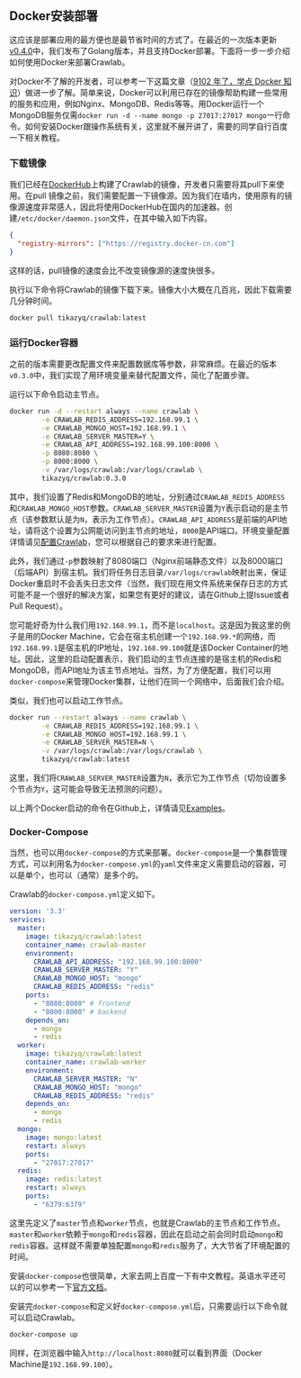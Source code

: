 ## Docker安装部署

这应该是部署应用的最方便也是最节省时间的方式了。在最近的一次版本更新[v0.4.0](https://github.com/tikazyq/crawlab/releases/tag/v0.4.0)中，我们发布了Golang版本，并且支持Docker部署。下面将一步一步介绍如何使用Docker来部署Crawlab。

对Docker不了解的开发者，可以参考一下这篇文章（[9102 年了，学点 Docker 知识](https://juejin.im/post/5c2c69cee51d450d9707236e)）做进一步了解。简单来说，Docker可以利用已存在的镜像帮助构建一些常用的服务和应用，例如Nginx、MongoDB、Redis等等。用Docker运行一个MongoDB服务仅需`docker run -d --name mongo -p 27017:27017 mongo`一行命令。如何安装Docker跟操作系统有关，这里就不展开讲了，需要的同学自行百度一下相关教程。

### 下载镜像

我们已经在[DockerHub](https://hub.docker.com/r/tikazyq/crawlab)上构建了Crawlab的镜像，开发者只需要将其pull下来使用。在pull 镜像之前，我们需要配置一下镜像源。因为我们在墙内，使用原有的镜像源速度非常感人，因此将使用DockerHub在国内的加速器。创建`/etc/docker/daemon.json`文件，在其中输入如下内容。

```json
{
  "registry-mirrors": ["https://registry.docker-cn.com"]
}
```

这样的话，pull镜像的速度会比不改变镜像源的速度快很多。

执行以下命令将Crawlab的镜像下载下来。镜像大小大概在几百兆，因此下载需要几分钟时间。

```bash
docker pull tikazyq/crawlab:latest
```

### 运行Docker容器

之前的版本需要更改配置文件来配置数据库等参数，非常麻烦。在最近的版本`v0.3.0`中，我们实现了用环境变量来替代配置文件，简化了配置步骤。

运行以下命令启动主节点。

```bash
docker run -d --restart always --name crawlab \
        -e CRAWLAB_REDIS_ADDRESS=192.168.99.1 \
        -e CRAWLAB_MONGO_HOST=192.168.99.1 \
        -e CRAWLAB_SERVER_MASTER=Y \
        -e CRAWLAB_API_ADDRESS=192.168.99.100:8000 \
        -p 8080:8080 \
        -p 8000:8000 \
        -v /var/logs/crawlab:/var/logs/crawlab \
        tikazyq/crawlab:0.3.0
```

其中，我们设置了Redis和MongoDB的地址，分别通过`CRAWLAB_REDIS_ADDRESS`和`CRAWLAB_MONGO_HOST`参数。`CRAWLAB_SERVER_MASTER`设置为`Y`表示启动的是主节点（该参数默认是为`N`，表示为工作节点）。`CRAWLAB_API_ADDRESS`是前端的API地址，请将这个设置为公网能访问到主节点的地址，`8000`是API端口。环境变量配置详情请见[配置Crawlab](../Config/README.md)，您可以根据自己的要求来进行配置。

此外，我们通过`-p`参数映射了8080端口（Nginx前端静态文件）以及8000端口（后端API）到宿主机。我们将任务日志目录`/var/logs/crawlab`映射出来，保证Docker重启时不会丢失日志文件（当然，我们现在用文件系统来保存日志的方式可能不是一个很好的解决方案，如果您有更好的建议，请在Github上提Issue或者Pull Request）。

您可能好奇为什么我们用`192.168.99.1`，而不是`localhost`。这是因为我这里的例子是用的Docker Machine，它会在宿主机创建一个`192.168.99.*`的网络，而`192.168.99.1`是宿主机的IP地址，`192.168.99.100`就是该Docker Container的地址。因此，这里的启动配置表示，我们启动的主节点连接的是宿主机的Redis和MongoDB，而API地址为该主节点地址。当然，为了方便配置，我们可以用`docker-compose`来管理Docker集群，让他们在同一个网络中，后面我们会介绍。

类似，我们也可以启动工作节点。

```bash
docker run --restart always --name crawlab \
        -e CRAWLAB_REDIS_ADDRESS=192.168.99.1 \
        -e CRAWLAB_MONGO_HOST=192.168.99.1 \
        -e CRAWLAB_SERVER_MASTER=N \
        -v /var/logs/crawlab:/var/logs/crawlab \
        tikazyq/crawlab:latest
```

这里，我们将`CRAWLAB_SERVER_MASTER`设置为`N`，表示它为工作节点（切勿设置多个节点为`Y`，这可能会导致无法预测的问题）。

以上两个Docker启动的命令在Github上，详情请见[Examples](https://github.com/tikazyq/crawlab/tree/master/examples)。

### Docker-Compose

当然，也可以用`docker-compose`的方式来部署。`docker-compose`是一个集群管理方式，可以利用名为`docker-compose.yml`的`yaml`文件来定义需要启动的容器，可以是单个，也可以（通常）是多个的。

Crawlab的`docker-compose.yml`定义如下。

```yaml
version: '3.3'
services:
  master: 
    image: tikazyq/crawlab:latest
    container_name: crawlab-master
    environment:
      CRAWLAB_API_ADDRESS: "192.168.99.100:8000"
      CRAWLAB_SERVER_MASTER: "Y"
      CRAWLAB_MONGO_HOST: "mongo"
      CRAWLAB_REDIS_ADDRESS: "redis"
    ports:    
      - "8080:8080" # frontend
      - "8000:8000" # backend
    depends_on:
      - mongo
      - redis
  worker:
    image: tikazyq/crawlab:latest
    container_name: crawlab-worker
    environment:
      CRAWLAB_SERVER_MASTER: "N"
      CRAWLAB_MONGO_HOST: "mongo"
      CRAWLAB_REDIS_ADDRESS: "redis"
    depends_on:
      - mongo
      - redis
  mongo:
    image: mongo:latest
    restart: always
    ports:
      - "27017:27017"
  redis:
    image: redis:latest
    restart: always
    ports:
      - "6379:6379"
```

这里先定义了`master`节点和`worker`节点，也就是Crawlab的主节点和工作节点。`master`和`worker`依赖于`mongo`和`redis`容器，因此在启动之前会同时启动`mongo`和`redis`容器。这样就不需要单独配置`mongo`和`redis`服务了，大大节省了环境配置的时间。

安装`docker-compose`也很简单，大家去网上百度一下有中文教程。英语水平还可以的可以参考一下[官方文档](https://docs.docker.com/compose/)。

安装完`docker-compose`和定义好`docker-compose.yml`后，只需要运行以下命令就可以启动Crawlab。

```bash
docker-compose up
```

同样，在浏览器中输入`http://localhost:8080`就可以看到界面（Docker Machine是`192.168.99.100`）。
